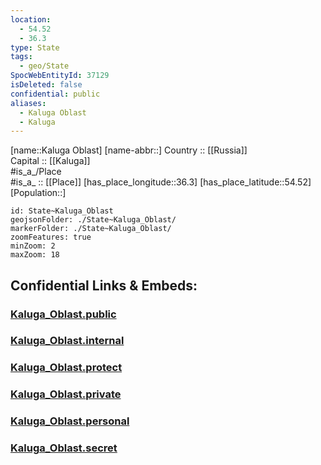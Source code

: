 ```yaml
---
location:
  - 54.52
  - 36.3
type: State
tags:
  - geo/State
SpocWebEntityId: 37129
isDeleted: false
confidential: public
aliases:
  - Kaluga Oblast
  - Kaluga 
---
```

[name::Kaluga Oblast] 
[name-abbr::] 
Country :: [[Russia]]  
Capital :: [[Kaluga]]  
#is_a_/Place  
#is_a_ :: [[Place]] 
[has_place_longitude::36.3] 
[has_place_latitude::54.52] 
[Population::] 



```leaflet
id: State~Kaluga_Oblast
geojsonFolder: ./State~Kaluga_Oblast/
markerFolder: ./State~Kaluga_Oblast/
zoomFeatures: true 
minZoom: 2 
maxZoom: 18
```


## Confidential Links & Embeds: 

### [Kaluga_Oblast.public](/_public/\Earth\Continent\Europe\Europe~East\Russia\Russia~CentralKaluga_Oblast.public.md) 

### [Kaluga_Oblast.internal](/_internal/\Earth\Continent\Europe\Europe~East\Russia\Russia~CentralKaluga_Oblast.internal.md) 

### [Kaluga_Oblast.protect](/_protect/\Earth\Continent\Europe\Europe~East\Russia\Russia~CentralKaluga_Oblast.protect.md) 

### [Kaluga_Oblast.private](/_private/\Earth\Continent\Europe\Europe~East\Russia\Russia~CentralKaluga_Oblast.private.md) 

### [Kaluga_Oblast.personal](/_personal/\Earth\Continent\Europe\Europe~East\Russia\Russia~CentralKaluga_Oblast.personal.md) 

### [Kaluga_Oblast.secret](/_secret/\Earth\Continent\Europe\Europe~East\Russia\Russia~CentralKaluga_Oblast.secret.md)

